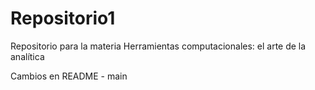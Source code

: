 # Repositorio1
Repositorio para la materia Herramientas computacionales: el arte de la analítica

Cambios en README - main
